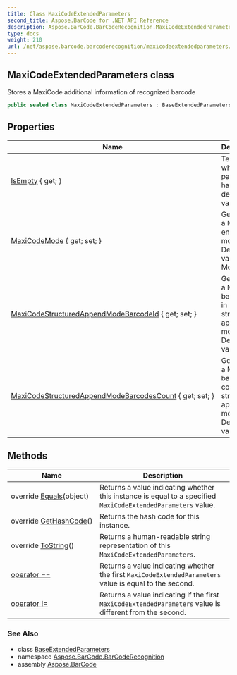 ```yaml
---
title: Class MaxiCodeExtendedParameters
second_title: Aspose.BarCode for .NET API Reference
description: Aspose.BarCode.BarCodeRecognition.MaxiCodeExtendedParameters class. Stores a MaxiCode additional information of recognized barcode
type: docs
weight: 210
url: /net/aspose.barcode.barcoderecognition/maxicodeextendedparameters/
---
```

## MaxiCodeExtendedParameters class

Stores a MaxiCode additional information of recognized barcode

```csharp
public sealed class MaxiCodeExtendedParameters : BaseExtendedParameters
```

## Properties

| Name | Description |
| --- | --- |
| [IsEmpty](../../aspose.barcode.barcoderecognition/baseextendedparameters/isempty/) { get; } | Tests whether all parameters has only default values |
| [MaxiCodeMode](../../aspose.barcode.barcoderecognition/maxicodeextendedparameters/maxicodemode/) { get; set; } | Gets or sets a MaxiCode encode mode. Default value: Mode4 |
| [MaxiCodeStructuredAppendModeBarcodeId](../../aspose.barcode.barcoderecognition/maxicodeextendedparameters/maxicodestructuredappendmodebarcodeid/) { get; set; } | Gets or sets a MaxiCode barcode id in structured append mode. Default value: 0 |
| [MaxiCodeStructuredAppendModeBarcodesCount](../../aspose.barcode.barcoderecognition/maxicodeextendedparameters/maxicodestructuredappendmodebarcodescount/) { get; set; } | Gets or sets a MaxiCode barcodes count in structured append mode. Default value: -1 |

## Methods

| Name | Description |
| --- | --- |
| override [Equals](../../aspose.barcode.barcoderecognition/maxicodeextendedparameters/equals/)(object) | Returns a value indicating whether this instance is equal to a specified `MaxiCodeExtendedParameters` value. |
| override [GetHashCode](../../aspose.barcode.barcoderecognition/maxicodeextendedparameters/gethashcode/)() | Returns the hash code for this instance. |
| override [ToString](../../aspose.barcode.barcoderecognition/maxicodeextendedparameters/tostring/)() | Returns a human-readable string representation of this `MaxiCodeExtendedParameters`. |
| [operator ==](../../aspose.barcode.barcoderecognition/maxicodeextendedparameters/op_equality/) | Returns a value indicating whether the first `MaxiCodeExtendedParameters` value is equal to the second. |
| [operator !=](../../aspose.barcode.barcoderecognition/maxicodeextendedparameters/op_inequality/) | Returns a value indicating if the first `MaxiCodeExtendedParameters` value is different from the second. |

### See Also

* class [BaseExtendedParameters](../baseextendedparameters/)
* namespace [Aspose.BarCode.BarCodeRecognition](../../aspose.barcode.barcoderecognition/)
* assembly [Aspose.BarCode](../../)


